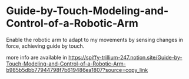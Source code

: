 # Guide-by-Touch-Modeling-and-Control-of-a-Robotic-Arm
Enable the robotic arm to adapt to my movements by sensing changes in force, achieving guide by touch. 

more info are available in https://spiffy-trillium-247.notion.site/Guide-by-Touch-Modeling-and-Control-of-a-Robotic-Arm-b985b5dbb77944798f7b619486ea1807?source=copy_link
